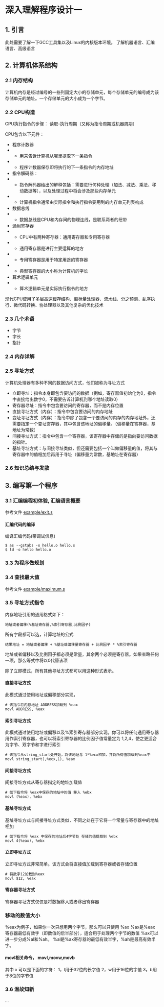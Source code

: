 深入理解程序设计一
==

## 1. 引言

此处需要了解一下GCC工具集以及Linux的内核版本环境。
了解机器语言、汇编语言、高级语言

## 2. 计算机体系结构

### 2.1 内存结构
计算机内存是经过编号的一些列固定大小的存储单元，每个存储单元的编号成为该存储单元的地址。一个存储单元的大小成为一个字节。

### 2.2 CPU构造

CPU执行指令的步骤： 读取-执行周期（又称为指令周期或机器周期）

CPU包含以下元件：
- 程序计数器
- - 用来告诉计算机从哪里提取下一条指令
- - 程序计数器保存即将执行的下一条指令的内存地址
- 指令解码器：
- - 指令解码器给出的解释包括：需要进行何种处理（加法、减法、乘法、移动数据等），以及处理过程中将会涉及那些内存单元
- - 计算机指令通常由实际指令和执行指令要用到的内存单元列表构成
- 数据总线
- - 数据总线是CPU和内存间的物理连线，是联系两者的纽带
- 通用寄存器
- - CPU中有两种寄存器：通用寄存器和专用寄存器
- - 通用寄存器是进行主要运算的地方
- - 专用寄存器是用于特定用途的寄存器
- - 典型寄存器的大小称为计算机的字长
- 算术逻辑单元
- - 算术逻辑单元是实际执行指令的地方


现代CPU使用了多层高速缓存结构、超标量处理器、流水线、分之预测、乱序执行、微代码转换、协处理器以及其他复杂的优化技术

### 2.3 几个术语
- 字节
- 字长
- 指针
### 2.4 内存详解

### 2.5 寻址方式

计算机处理器有多种不同的数据访问方式，他们被称为寻址方式

- 立即寻址：指令本身即包含要访问的数据（例如，寄存器值初始化为0，指令中直接给出数字0，不需要告诉计算机到哪个地址读取0）
- 寄存器寻址：指令中包含要访问的寄存器，而不是内存位置
- 直接寻址方式（内存）：指令中包含要访问的内存地址
- 变址寻址方式（内存）：指令中除了包含一个要访问的内存的内存地址外，还需要指定一个变址寄存器，其中包含该地址的偏移量。（偏移量在寄存器，基地址为常数）
- 间接寻址方式：指令中包含一个寄存器，该寄存器中存储的是指向要访问数据的指针。
- 基址寻址方式：与间接寻址类似，但还需要包括一个叫做偏移量的值，将其与寄存器中的值相加后再用于寻址（偏移量为常数，基地址在寄存器）
 
### 2.6 知识总结与发散 


## 3. 编写第一个程序

### 3.1 汇编编程初体验, 汇编语言概要
参考文件 [example/exit.s](/example/exit.s)

#### 汇编代码的编译

编译汇编代码(带调试信息)
```
$ as --gstabs -o hello.o hello.s
$ ld -o hello hello.o
```

### 3.3 为程序做规划

### 3.4 查找最大值
参考文件 [example/maximum.s](/example/maximum.s)

### 3.5 寻址方式指令

内存地址引用的通用格式如下：
```
地址或者偏移(%基址寄存器,%索引寄存器,比例因子)
```
所有字段都可以选，计算地址的公式
```
结果地址 = 地址或者偏移 + %基址或偏移量寄存器 + 比例因子 * %索引寄存器
```
地址或者偏移以及比例因子都必须是常量，其余两个必须是寄存器。如果省略任何一项，那么等式中将以0代替该项

除了立即模式，所有其他寻址方式都可以用这种形式表示。

#### 直接寻址方式
此模式通过使用地址或偏移部分实现，
```
# 该指令将内存地址 ADDRESS加载到 %eax
movl ADDRESS, %eax
```

#### 索引寻址方式
此模式通过使用地址或偏移以及%索引寄存器部分实现。你可以将任何通用寄存器用作索引寄存器，也可以将索引寄存器的比例因子值常量定为 1,2,4，使之更适合为字节、双字节和字进行索引
```
# 该指令从string_start处开始，将该地址与 1*%ecx相加，并将所得值加载到%eax中
movl string_start(,%ecx,1), %eax
```

#### 间接寻址方式
间接寻址方式从寄存器指定的地址加载值
```
# 如下指令将 %eax中保存的地址中的值 移入 %ebx
movl (%eax), %ebx
```

#### 基址寻址方式
基址寻址方式与间接寻址方式类似，不同之处在于它将一个常量与寄存器中的地址相加
```
# 如下指令将 %eax 中保存的地址后4字节处 存储的值提取到 %ebx
movl 4(%eax), %ebx
```

#### 立即寻址方式
立即寻址方式非常简单。该方式会将直接值加载到寄存器或者存储位置
```
# 将数字12加载到%eax
movl $12, %eax
```

#### 寄存器寻址方式
寄存器寻址方式仅仅是将数据移入或者移出寄存器

### 移动的数值大小
%eax为例子，如果你一次只想用两个字节，那么可以只使用 %ax
%ax是%eax寄存器最低有效字（即数值的后半部分），适合用于处理两个字节的数值
%ax可以进一步分成%al和%ah。
%al是%ax寄存器的最低有效半字，%ah是最高有效半字。

#### movl相关命令， movl,movw,movb
其中 x 可以是下面的字符：
    1，l用于32位的长字值
    2，w用于16位的字值
    3，b用于8位的字节值


### 3.6 温故知新
...

